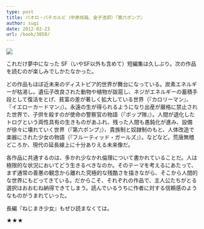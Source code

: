 ```yaml
---
type: post
title: パオロ・バチカルビ（中原尚哉、金子浩訳）『第六ポンプ』
author: sugi
date: 2012-02-23
url: /book/3058/
---
```

<a href="http://www.amazon.co.jp/gp/product/4153350028/ref=as_li_ss_il?ie=UTF8&#038;tag=chezsugi-22&#038;linkCode=as2&#038;camp=247&#038;creative=7399&#038;creativeASIN=4153350028" onclick="_gaq.push(['_trackEvent', 'outbound-article', 'http://www.amazon.co.jp/gp/product/4153350028/ref=as_li_ss_il?ie=UTF8&#038;tag=chezsugi-22&#038;linkCode=as2&#038;camp=247&#038;creative=7399&#038;creativeASIN=4153350028', '']);" ><img border="0" src="http://ws.assoc-amazon.jp/widgets/q?_encoding=UTF8&#038;Format=_SL160_&#038;ASIN=4153350028&#038;MarketPlace=JP&#038;ID=AsinImage&#038;WS=1&#038;tag=chezsugi-22&#038;ServiceVersion=20070822" class="alignleft" /></a>

これだけ夢中になった SF（いやSF以外も含めて）短編集は久しぶり。次の作品を読むのが楽しみでしかたなかった。

どの作品もほぼ近未来のディストピア的世界が舞台になっている。炭素エネルギーが枯渇し。遺伝子改良された動物や植物が跋扈し、ネジがエネルギーの蓄積手段として復活をとげ、貧富の差が著しく拡大している世界（『カロリーマン』、『イエローカードマン』）。永遠の生が得られるようになり出産が厳格に禁止された世界で、子供を殺すのが使命の警察官の物語（『ポップ隊』）。人間が退化したトログという両性具有の生きものがあふれ、残った人間も愚鈍化が進み、設備が徐々に壊れていく世界（『第六ポンプ』）、貴族制と奴隷制のもと、人体改造で楽器にされた少女の物語（『フルーティッド・ガールズ』）。などなど。荒唐無稽どころか、現代の延長線上に十分ありえる未来像だ。

各作品に共通するのは、多かれ少なかれ倫理について書かれていることだ。人は極限的な状況においてどう生きるべきなのか。そのテーマを考えるにあたって、まず通常の善悪の観念から離れた究極的な残酷さを描きながら、そこから人間的な世界にもどってきている。だからこそ、それぞれの作品で、主人公たちがとる選択はおおむね納得できてしまう。読んでいるうちに作者に対する信頼感のようなものがうまれていった。

長編『ねじまき少女』もぜひ読まなくては。

★★★
